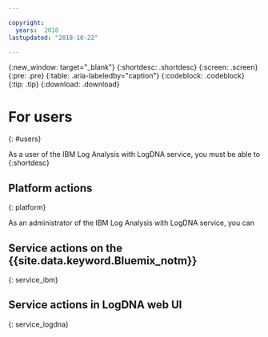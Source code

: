 ```yaml
---

copyright:
  years:  2018
lastupdated: "2018-10-22"

---
```


{:new_window: target="_blank"}
{:shortdesc: .shortdesc}
{:screen: .screen}
{:pre: .pre}
{:table: .aria-labeledby="caption"}
{:codeblock: .codeblock}
{:tip: .tip}
{:download: .download}

 
# For users
{: #users}

As a user of the IBM Log Analysis with LogDNA service, you must be able to 
{:shortdesc}


## Platform actions
{: platform}

As an administrator of the IBM Log Analysis with LogDNA service, you can 



## Service actions on the {{site.data.keyword.Bluemix_notm}}
{: service_ibm} 


## Service actions in LogDNA web UI
{: service_logdna} 